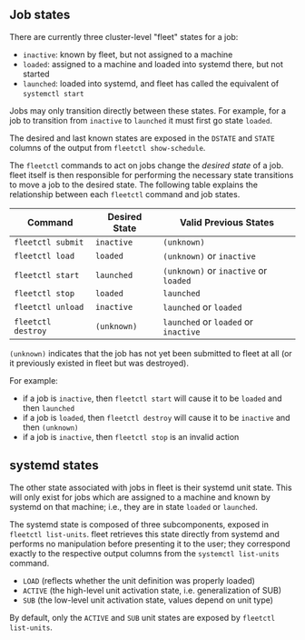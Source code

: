 ## Job states

There are currently three cluster-level "fleet" states for a job:

- `inactive`: known by fleet, but not assigned to a machine
- `loaded`: assigned to a machine and loaded into systemd there, but not started
- `launched`: loaded into systemd, and fleet has called the equivalent of `systemctl start`

Jobs may only transition directly between these states. For example, for a job to transition from `inactive` to `launched` it must first go state `loaded`.

The desired and last known states are exposed in the `DSTATE` and `STATE` columns of the output from `fleetctl show-schedule`.

The `fleetctl` commands to act on jobs change the *desired state* of a job. fleet itself is then responsible for performing the necessary state transitions to move a job to the desired state. The following table explains the relationship between each `fleetctl` command and job states.

| Command | Desired State | Valid Previous States |
|---------|--------------|-----|
| `fleetctl submit`  | `inactive`  | `(unknown)`
| `fleetctl load`    | `loaded` | `(unknown)` or `inactive` |
| `fleetctl start`   | `launched`  | `(unknown)` or `inactive` or `loaded` |
| `fleetctl stop`    | `loaded`  | `launched`
| `fleetctl unload`  | `inactive`| `launched` or `loaded` |
| `fleetctl destroy` | `(unknown)` | `launched` or `loaded` or `inactive` |


`(unknown)` indicates that the job has not yet been submitted to fleet at all (or it previously existed in fleet but was destroyed).

For example:
- if a job is `inactive`, then `fleetctl start` will cause it to be `loaded` and then `launched`
- if a job is `loaded`, then `fleetctl destroy` will cause it to be `inactive` and then `(unknown)`
- if a job is `inactive`, then `fleetctl stop` is an invalid action


## systemd states

The other state associated with jobs in fleet is their systemd unit state. This will only exist for jobs which are assigned to a machine and known by systemd on that machine; i.e., they are in state `loaded` or `launched`. 

The systemd state is composed of three subcomponents, exposed in `fleetctl list-units`. fleet retrieves this state directly from systemd and performs no manipulation before presenting it to the user; they correspond exactly to the respective output columns from the `systemctl list-units` command.

- `LOAD` (reflects whether the unit definition was properly loaded)
- `ACTIVE` (the high-level unit activation state, i.e. generalization of SUB)
- `SUB` (the low-level unit activation state, values depend on unit type)

By default, only the `ACTIVE` and `SUB` unit states are exposed by `fleetctl list-units`.
